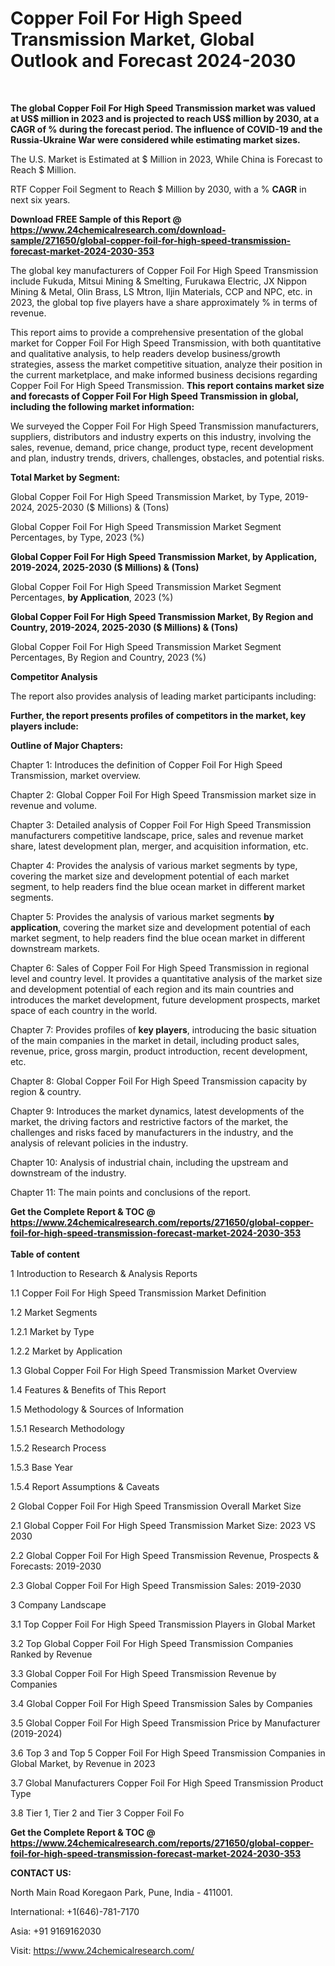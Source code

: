 <h1>Copper Foil For High Speed Transmission Market, Global Outlook and Forecast 2024-2030</h1><br/><p><strong>The global Copper Foil For High Speed Transmission market was valued at US$ million in 2023 and is projected to reach US$ million by 2030, at a <strong>CAGR</strong> of % during the forecast period. The influence of COVID-19 and the Russia-Ukraine War were considered while estimating market sizes.</strong></p><p>The U.S. Market is Estimated at $ Million in 2023, While China is Forecast to Reach $ Million.</p><p>RTF Copper Foil Segment to Reach $ Million by 2030, with a % <strong>CAGR</strong> in next six years.</p><div><b>Download FREE Sample of this Report @ <a href="https://www.24chemicalresearch.com/download-sample/271650/global-copper-foil-for-high-speed-transmission-forecast-market-2024-2030-353">https://www.24chemicalresearch.com/download-sample/271650/global-copper-foil-for-high-speed-transmission-forecast-market-2024-2030-353</a></b></div><p>The global key manufacturers of Copper Foil For High Speed Transmission include Fukuda, Mitsui Mining & Smelting, Furukawa Electric, JX Nippon Mining & Metal, Olin Brass, LS Mtron, Iljin Materials, CCP and NPC, etc. in 2023, the global top five players have a share approximately % in terms of revenue.</p><p>This report aims to provide a comprehensive presentation of the global market for Copper Foil For High Speed Transmission, with both quantitative and qualitative analysis, to help readers develop business/growth strategies, assess the market competitive situation, analyze their position in the current marketplace, and make informed business decisions regarding Copper Foil For High Speed Transmission. <strong>This report contains market size and forecasts of Copper Foil For High Speed Transmission in global, including the following market information:</strong></p><p>We surveyed the Copper Foil For High Speed Transmission manufacturers, suppliers, distributors and industry experts on this industry, involving the sales, revenue, demand, price change, product type, recent development and plan, industry trends, drivers, challenges, obstacles, and potential risks.</p><p><strong>Total Market by Segment:</strong></p><p>Global Copper Foil For High Speed Transmission Market, by Type, 2019-2024, 2025-2030 ($ Millions) & (Tons)</p><p>Global Copper Foil For High Speed Transmission Market Segment Percentages, by Type, 2023 (%)</p><p><strong>Global Copper Foil For High Speed Transmission Market, <strong>by Application</strong>, 2019-2024, 2025-2030 ($ Millions) & (Tons)</strong></p><p>Global Copper Foil For High Speed Transmission Market Segment Percentages, <strong>by Application</strong>, 2023 (%)</p><p><strong>Global Copper Foil For High Speed Transmission Market, By Region and Country, 2019-2024, 2025-2030 ($ Millions) & (Tons)</strong></p><p>Global Copper Foil For High Speed Transmission Market Segment Percentages, By Region and Country, 2023 (%)</p><p><strong>Competitor Analysis</strong></p><p>The report also provides analysis of leading market participants including:</p><p><strong>Further, the report presents profiles of competitors in the market, <strong>key players</strong> include:</strong></p><p><strong>Outline of Major Chapters:</strong></p><p>Chapter 1: Introduces the definition of Copper Foil For High Speed Transmission, market overview.</p><p>Chapter 2: Global Copper Foil For High Speed Transmission market size in revenue and volume.</p><p>Chapter 3: Detailed analysis of Copper Foil For High Speed Transmission manufacturers competitive landscape, price, sales and revenue market share, latest development plan, merger, and acquisition information, etc.</p><p>Chapter 4: Provides the analysis of various market segments by type, covering the market size and development potential of each market segment, to help readers find the blue ocean market in different market segments.</p><p>Chapter 5: Provides the analysis of various market segments <strong>by application</strong>, covering the market size and development potential of each market segment, to help readers find the blue ocean market in different downstream markets.</p><p>Chapter 6: Sales of Copper Foil For High Speed Transmission in regional level and country level. It provides a quantitative analysis of the market size and development potential of each region and its main countries and introduces the market development, future development prospects, market space of each country in the world.</p><p>Chapter 7: Provides profiles of <strong>key players</strong>, introducing the basic situation of the main companies in the market in detail, including product sales, revenue, price, gross margin, product introduction, recent development, etc.</p><p>Chapter 8: Global Copper Foil For High Speed Transmission capacity by region & country.</p><p>Chapter 9: Introduces the market dynamics, latest developments of the market, the driving factors and restrictive factors of the market, the challenges and risks faced by manufacturers in the industry, and the analysis of relevant policies in the industry.</p><p>Chapter 10: Analysis of industrial chain, including the upstream and downstream of the industry.</p><p>Chapter 11: The main points and conclusions of the report.</p><div><b>Get the Complete Report & TOC @ <a href="https://www.24chemicalresearch.com/reports/271650/global-copper-foil-for-high-speed-transmission-forecast-market-2024-2030-353">https://www.24chemicalresearch.com/reports/271650/global-copper-foil-for-high-speed-transmission-forecast-market-2024-2030-353</a></b></div><br><b>Table of content</b><p>1 Introduction to Research & Analysis Reports<br />
 
  1.1 Copper Foil For High Speed Transmission Market Definition<br />
 
  1.2 Market Segments<br />
 
  1.2.1 Market by Type<br />
 
  1.2.2 Market by Application<br />
 
  1.3 Global Copper Foil For High Speed Transmission Market Overview<br />
 
  1.4 Features & Benefits of This Report<br />
 
  1.5 Methodology & Sources of Information<br />
 
  1.5.1 Research Methodology<br />
 
  1.5.2 Research Process<br />
 
  1.5.3 Base Year<br />
 
  1.5.4 Report Assumptions & Caveats<br />
 
 2 Global Copper Foil For High Speed Transmission Overall Market Size<br />
 
  2.1 Global Copper Foil For High Speed Transmission Market Size: 2023 VS 2030<br />
 
  2.2 Global Copper Foil For High Speed Transmission Revenue, Prospects & Forecasts: 2019-2030<br />
 
  2.3 Global Copper Foil For High Speed Transmission Sales: 2019-2030<br />
 
 3 Company Landscape<br />
 
  3.1 Top Copper Foil For High Speed Transmission Players in Global Market<br />
 
  3.2 Top Global Copper Foil For High Speed Transmission Companies Ranked by Revenue<br />
 
  3.3 Global Copper Foil For High Speed Transmission Revenue by Companies<br />
 
  3.4 Global Copper Foil For High Speed Transmission Sales by Companies<br />
 
  3.5 Global Copper Foil For High Speed Transmission Price by Manufacturer (2019-2024)<br />
 
  3.6 Top 3 and Top 5 Copper Foil For High Speed Transmission Companies in Global Market, by Revenue in 2023<br />
 
  3.7 Global Manufacturers Copper Foil For High Speed Transmission Product Type<br />
 
  3.8 Tier 1, Tier 2 and Tier 3 Copper Foil Fo<br><div><b>Get the Complete Report & TOC @ <a href="https://www.24chemicalresearch.com/reports/271650/global-copper-foil-for-high-speed-transmission-forecast-market-2024-2030-353">https://www.24chemicalresearch.com/reports/271650/global-copper-foil-for-high-speed-transmission-forecast-market-2024-2030-353</a></b></div></p>
 
 <b>CONTACT US:</b><br>
 
 North Main Road Koregaon Park, Pune, India - 411001.<br/>
 
 International: +1(646)-781-7170<br/>
 
 Asia: +91 9169162030<br/>
 
 Visit: <a href="https://www.24chemicalresearch.com/">https://www.24chemicalresearch.com/</a>
 
 <br>